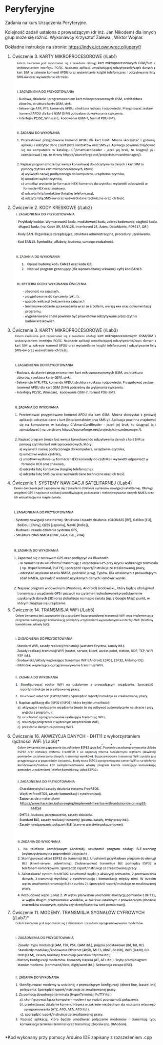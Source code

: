 # Peryferyjne
Zadania na kurs Urządzenia Peryferyjne. 

Kolejność zadań ustalona z prowadzącym (dr inż. Jan Nikodem) dla innych grup może się różnić. Wykonawcy Krzysztof Zalewa , Wiktor Wojnar. 

Dokładne instrukcje na stronie: https://indyk.ict.pwr.wroc.pl/uperyf/
1. Ćwiczenie 3. KARTY MIKROPROCESOROWE (/Lab1)
    ![alt text](/images/image.png)
2. Ćwiczenie 2. KODY KRESKOWE (/Lab2)
    ![alt text](/images/image-1.png)
3. Ćwiczenie 3. KARTY MIKROPROCESOROWE (/Lab3)
    ![alt text](/images/image-2.png)
4. Ćwiczenie 1. SYSTEMY NAWIGACJI SATELITARNEJ (/Lab4)
    ![alt text](/images/image-3.png)
5. Ćwiczenie 14. TRANSMISJA WiFi (/Lab5)
    ![alt text](/images/image-4.png)
6. Ćwiczenie 16. AKWIZYCJA DANYCH - DHT11 z wykorzystaniem łączności WiFi (/Lab6)*
    ![alt text](/images/image-5.png)
7. Ćwiczenie 11. MODEMY. TRANSMISJA SYGNAŁÓW CYFROWYCH (/Lab7)*
    ![alt text](/images/image-6.png)

*Kod wykonany przy pomocy Arduino IDE zapisany z rozszeżeniem .cpp 